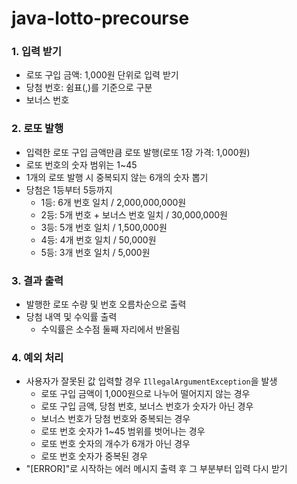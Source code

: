 # java-lotto-precourse

### 1. 입력 받기
- 로또 구입 금액: 1,000원 단위로 입력 받기
- 당첨 번호: 쉼표(,)를 기준으로 구분
- 보너스 번호
### 2. 로또 발행
- 입력한 로또 구입 금액만큼 로또 발행(로또 1장 가격: 1,000원)
- 로또 번호의 숫자 범위는 1~45
- 1개의 로또 발행 시 중복되지 않는 6개의 숫자 뽑기
- 당첨은 1등부터 5등까지
  - 1등: 6개 번호 일치 / 2,000,000,000원 
  - 2등: 5개 번호 + 보너스 번호 일치 / 30,000,000원
  - 3등: 5개 번호 일치 / 1,500,000원
  - 4등: 4개 번호 일치 / 50,000원
  - 5등: 3개 번호 일치 / 5,000원
### 3. 결과 출력
- 발행한 로또 수량 및 번호 오름차순으로 출력
- 당첨 내역 및 수익률 출력
  - 수익률은 소수점 둘째 자리에서 반올림
### 4. 예외 처리
- 사용자가 잘못된 값 입력할 경우 `IllegalArgumentException`을 발생
  - 로또 구입 금액이 1,000원으로 나누어 떨어지지 않는 경우
  - 로또 구입 금액, 당첨 번호, 보너스 번호가 숫자가 아닌 경우
  - 보너스 번호가 당첨 번호와 중복되는 경우
  - 로또 번호 숫자가 1~45 범위를 벗어나는 경우
  - 로또 번호 숫자의 개수가 6개가 아닌 경우
  - 로또 번호 숫자가 중복된 경우
- "[ERROR]"로 시작하는 에러 메시지 출력 후 그 부분부터 입력 다시 받기